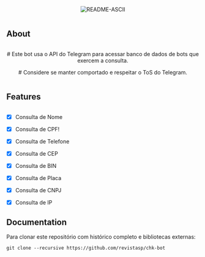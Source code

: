 <p>
<p align="center" ><img src="https://github.com/revistasp/chk-bot/assets/125148176/6c52837f-4163-42fc-ae09-a8bfce95cba3" alt="README-ASCII" border="0">
    </p>
</p>

<h2 style="display: inline-block; margin-right: 10px;">About</h2>

<p align="center">
    # Este bot usa o API do Telegram para acessar banco de dados de bots que exercem a consulta.
  </p>
</p> 


<p align="center">
    # Considere se manter comportado e respeitar o ToS do Telegram.
  </p>
  
<h2 style="display: inline-block; margin-right: 10px;">Features</h2>

- [x] Consulta de Nome
- [x] Consulta de CPF!

- [x] Consulta de Telefone
- [x] Consulta de CEP
- [x] Consulta de BIN
- [x] Consulta de Placa
- [x] Consulta de CNPJ
- [x] Consulta de IP


Documentation
-------

Para clonar este repositório com histórico completo e bibliotecas externas:

    git clone --recursive https://github.com/revistasp/chk-bot




